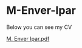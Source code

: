 # M-Enver-Ipar

Below you can see my CV

[M. Enver Ipar.pdf](https://github.com/Enverrrr/M-Enver-Ipar/files/10990433/M.Enver.Ipar.pdf)

